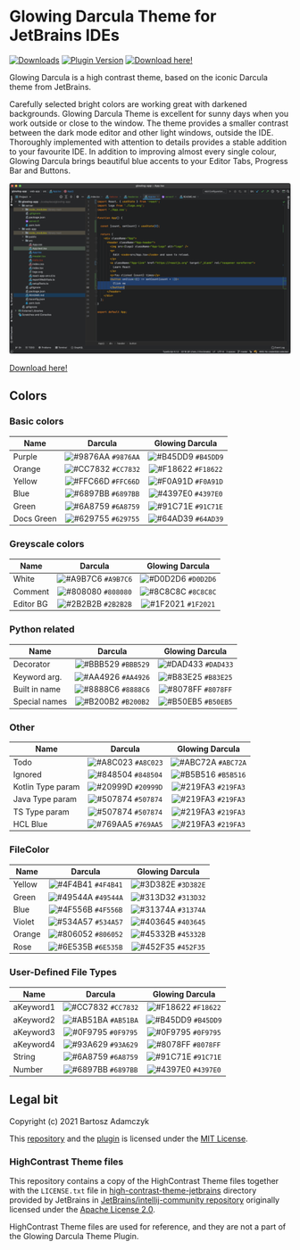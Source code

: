 # Glowing Darcula Theme for JetBrains IDEs

[![Downloads](https://img.shields.io/jetbrains/plugin/d/15905-glowing-darcula.svg)](https://plugins.jetbrains.com/plugin/15905-glowing-darcula) [![Plugin Version](https://img.shields.io/jetbrains/plugin/v/15905?label=version)](https://plugins.jetbrains.com/plugin/15905-glowing-darcula) [![Download here!](https://img.shields.io/badge/download-here-F18622)](https://plugins.jetbrains.com/plugin/15905-glowing-darcula)

Glowing Darcula is a high contrast theme, based on the iconic Darcula theme from JetBrains.

Carefully selected bright colors are working great with darkened backgrounds. Glowing Darcula Theme is excellent for
sunny days when you work outside or close to the window. The theme provides a smaller contrast between the dark mode
editor and other light windows, outside the IDE. Thoroughly implemented with attention to details provides a stable
addition to your favourite IDE. In addition to improving almost every single colour, Glowing Darcula brings beautiful
blue accents to your Editor Tabs, Progress Bar and Buttons.

![Screenshot of the editor](screenshots/1_tsx.png)

[Download here!](https://plugins.jetbrains.com/plugin/15905-glowing-darcula)

## Colors

### Basic colors

| Name          | Darcula   | Glowing Darcula |
|---------------|:---------:|:---------------:|
| Purple        | ![#9876AA](https://via.placeholder.com/15/9876AA/000000?text=+) `#9876AA` | ![#B45DD9](https://via.placeholder.com/15/B45DD9/000000?text=+) `#B45DD9` |
| Orange        | ![#CC7832](https://via.placeholder.com/15/CC7832/000000?text=+) `#CC7832` | ![#F18622](https://via.placeholder.com/15/F18622/000000?text=+) `#F18622` |
| Yellow        | ![#FFC66D](https://via.placeholder.com/15/FFC66D/000000?text=+) `#FFC66D` | ![#F0A91D](https://via.placeholder.com/15/F0A91D/000000?text=+) `#F0A91D` |
| Blue          | ![#6897BB](https://via.placeholder.com/15/6897BB/000000?text=+) `#6897BB` | ![#4397E0](https://via.placeholder.com/15/4397E0/000000?text=+) `#4397E0` |
| Green         | ![#6A8759](https://via.placeholder.com/15/6A8759/000000?text=+) `#6A8759` | ![#91C71E](https://via.placeholder.com/15/91C71E/000000?text=+) `#91C71E` |
| Docs Green    | ![#629755](https://via.placeholder.com/15/629755/000000?text=+) `#629755` | ![#64AD39](https://via.placeholder.com/15/64AD39/000000?text=+) `#64AD39` |

### Greyscale colors

| Name          | Darcula   | Glowing Darcula |
|---------------|:---------:|:---------------:|
| White         | ![#A9B7C6](https://via.placeholder.com/15/A9B7C6/000000?text=+) `#A9B7C6` | ![#D0D2D6](https://via.placeholder.com/15/D0D2D6/000000?text=+) `#D0D2D6` |
| Comment       | ![#808080](https://via.placeholder.com/15/808080/000000?text=+) `#808080` | ![#8C8C8C](https://via.placeholder.com/15/8C8C8C/000000?text=+) `#8C8C8C` |
| Editor BG     | ![#2B2B2B](https://via.placeholder.com/15/2B2B2B/000000?text=+) `#2B2B2B` | ![#1F2021](https://via.placeholder.com/15/1F2021/000000?text=+) `#1F2021` |

### Python related

| Name          | Darcula   | Glowing Darcula |
|---------------|:---------:|:---------------:|
| Decorator     | ![#BBB529](https://via.placeholder.com/15/BBB529/000000?text=+) `#BBB529` | ![#DAD433](https://via.placeholder.com/15/DAD433/000000?text=+) `#DAD433` |
| Keyword arg.  | ![#AA4926](https://via.placeholder.com/15/AA4926/000000?text=+) `#AA4926` | ![#B83E25](https://via.placeholder.com/15/B83E25/000000?text=+) `#B83E25` |
| Built in name | ![#8888C6](https://via.placeholder.com/15/8888C6/000000?text=+) `#8888C6` | ![#8078FF](https://via.placeholder.com/15/8078FF/000000?text=+) `#8078FF` |
| Special names | ![#B200B2](https://via.placeholder.com/15/B200B2/000000?text=+) `#B200B2` | ![#B50EB5](https://via.placeholder.com/15/B50EB5/000000?text=+) `#B50EB5` |

### Other

| Name              | Darcula   | Glowing Darcula |
|-------------------|:---------:|:---------------:|
| Todo              | ![#A8C023](https://via.placeholder.com/15/A8C023/000000?text=+) `#A8C023` | ![#ABC72A](https://via.placeholder.com/15/ABC72A/000000?text=+) `#ABC72A` |
| Ignored           | ![#848504](https://via.placeholder.com/15/848504/000000?text=+) `#848504` | ![#B5B516](https://via.placeholder.com/15/B5B516/000000?text=+) `#B5B516` |
| Kotlin Type param | ![#20999D](https://via.placeholder.com/15/20999D/000000?text=+) `#20999D` | ![#219FA3](https://via.placeholder.com/15/219FA3/000000?text=+) `#219FA3` |
| Java Type param   | ![#507874](https://via.placeholder.com/15/507874/000000?text=+) `#507874` | ![#219FA3](https://via.placeholder.com/15/219FA3/000000?text=+) `#219FA3` |
| TS Type param     | ![#507874](https://via.placeholder.com/15/507874/000000?text=+) `#507874` | ![#219FA3](https://via.placeholder.com/15/219FA3/000000?text=+) `#219FA3` |
| HCL Blue          | ![#769AA5](https://via.placeholder.com/15/769AA5/000000?text=+) `#769AA5` | ![#219FA3](https://via.placeholder.com/15/219FA3/000000?text=+) `#219FA3` |

### FileColor

| Name          | Darcula   | Glowing Darcula |
|---------------|:---------:|:---------------:|
| Yellow        | ![#4F4B41](https://via.placeholder.com/15/4F4B41/000000?text=+) `#4F4B41` | ![#3D382E](https://via.placeholder.com/15/3D382E/000000?text=+) `#3D382E` |
| Green         | ![#49544A](https://via.placeholder.com/15/49544A/000000?text=+) `#49544A` | ![#313D32](https://via.placeholder.com/15/313D32/000000?text=+) `#313D32` |
| Blue          | ![#4F556B](https://via.placeholder.com/15/4F556B/000000?text=+) `#4F556B` | ![#31374A](https://via.placeholder.com/15/31374A/000000?text=+) `#31374A` |
| Violet        | ![#534A57](https://via.placeholder.com/15/534A57/000000?text=+) `#534A57` | ![#403645](https://via.placeholder.com/15/403645/000000?text=+) `#403645` |
| Orange        | ![#806052](https://via.placeholder.com/15/806052/000000?text=+) `#806052` | ![#45332B](https://via.placeholder.com/15/45332B/000000?text=+) `#45332B` |
| Rose          | ![#6E535B](https://via.placeholder.com/15/6E535B/000000?text=+) `#6E535B` | ![#452F35](https://via.placeholder.com/15/452F35/000000?text=+) `#452F35` |

### User-Defined File Types

| Name          | Darcula   | Glowing Darcula |
|---------------|:---------:|:---------------:|
| aKeyword1     | ![#CC7832](https://via.placeholder.com/15/CC7832/000000?text=+) `#CC7832` | ![#F18622](https://via.placeholder.com/15/F18622/000000?text=+) `#F18622` |
| aKeyword2     | ![#AB51BA](https://via.placeholder.com/15/AB51BA/000000?text=+) `#AB51BA` | ![#B45DD9](https://via.placeholder.com/15/B45DD9/000000?text=+) `#B45DD9` |
| aKeyword3     | ![#0F9795](https://via.placeholder.com/15/0F9795/000000?text=+) `#0F9795` | ![#0F9795](https://via.placeholder.com/15/0F9795/000000?text=+) `#0F9795` |
| aKeyword4     | ![#93A629](https://via.placeholder.com/15/93A629/000000?text=+) `#93A629` | ![#8078FF](https://via.placeholder.com/15/8078FF/000000?text=+) `#8078FF` |
| String        | ![#6A8759](https://via.placeholder.com/15/6A8759/000000?text=+) `#6A8759` | ![#91C71E](https://via.placeholder.com/15/91C71E/000000?text=+) `#91C71E` |
| Number        | ![#6897BB](https://via.placeholder.com/15/6897BB/000000?text=+) `#6897BB` | ![#4397E0](https://via.placeholder.com/15/4397E0/000000?text=+) `#4397E0` |

## Legal bit

Copyright (c) 2021 Bartosz Adamczyk

This [repository](https://github.com/bartoszadamczyk/glowing-darcula) and the
[plugin](https://plugins.jetbrains.com/plugin/15905-glowing-darcula)
is licensed under the [MIT License](LICENSE).

### HighContrast Theme files

This repository contains a copy of the HighContrast Theme files together with the `LICENSE.txt` file in
[high-contrast-theme-jetbrains](high-contrast-theme-jetbrains) directory provided by JetBrains in
[JetBrains/intellij-community repository](https://github.com/JetBrains/intellij-community/tree/master/platform/platform-resources/src/themes)
originally licensed under the
[Apache License 2.0](https://github.com/JetBrains/intellij-community/blob/master/LICENSE.txt).

HighContrast Theme files are used for reference, and they are not a part of the Glowing Darcula Theme Plugin.
